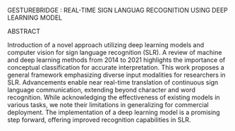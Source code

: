 GESTUREBRIDGE : REAL-TIME SIGN LANGUAG RECOGNITION USING DEEP LEARNING MODEL

ABSTRACT

Introduction of a novel approach utilizing deep learning models and computer vision for sign language recognition (SLR). A review of machine and deep learning methods from 2014 to 2021 highlights the importance of conceptual classification for accurate interpretation. This work proposes a general framework emphasizing diverse input modalities for researchers in SLR. Advancements enable near real-time translation of continuous sign language communication, extending beyond character and word recognition. While acknowledging the effectiveness of existing models in various tasks, we note their limitations in generalizing for commercial deployment. The implementation of a deep learning model is a promising step forward, offering improved recognition capabilities in SLR.
